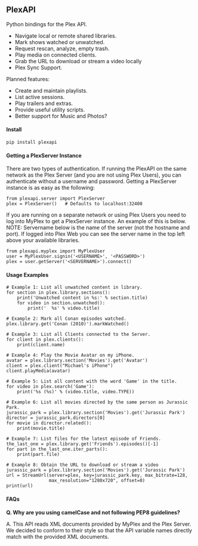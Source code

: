 ## PlexAPI ##
Python bindings for the Plex API.

* Navigate local or remote shared libraries.
* Mark shows watched or unwatched.
* Request rescan, analyze, empty trash.
* Play media on connected clients.
* Grab the URL to download or stream a video locally
* Plex Sync Support.

Planned features:

* Create and maintain playlists.
* List active sessions.
* Play trailers and extras.
* Provide useful utility scripts.
* Better support for Music and Photos?

#### Install ###

    pip install plexapi

#### Getting a PlexServer Instance ####

There are two types of authentication.  If running the PlexAPI on the same
network as the Plex Server (and you are not using Plex Users), you can
authenticate without a username and password.  Getting a PlexServer
instance is as easy as the following:

    from plexapi.server import PlexServer
    plex = PlexServer()   # Defaults to localhost:32400

If you are running on a separate network or using Plex Users you need to log
into MyPlex to get a PlexServer instance.  An example of this is below. NOTE:
Servername below is the name of the server (not the hostname and port).  If
logged into Plex Web you can see the server name in the top left above your
available libraries.

    from plexapi.myplex import MyPlexUser
    user = MyPlexUser.signin('<USERNAME>', '<PASSWORD>')
    plex = user.getServer('<SERVERNAME>').connect()

#### Usage Examples ####

    # Example 1: List all unwatched content in library.
    for section in plex.library.sections():
        print('Unwatched content in %s:' % section.title)
        for video in section.unwatched():
            print('  %s' % video.title)

    # Example 2: Mark all Conan episodes watched.
    plex.library.get('Conan (2010)').markWatched()

    # Example 3: List all Clients connected to the Server.
    for client in plex.clients():
        print(client.name)

    # Example 4: Play the Movie Avatar on my iPhone.
    avatar = plex.library.section('Movies').get('Avatar')
    client = plex.client("Michael's iPhone")
    client.playMedia(avatar)

    # Example 5: List all content with the word 'Game' in the title.
    for video in plex.search('Game'):
        print('%s (%s)' % (video.title, video.TYPE))

    # Example 6: List all movies directed by the same person as Jurassic Park.
    jurassic_park = plex.library.section('Movies').get('Jurassic Park')
    director = jurassic_park.directors[0]
    for movie in director.related():
        print(movie.title)

    # Example 7: List files for the latest episode of Friends.
    the_last_one = plex.library.get('Friends').episodes()[-1]
    for part in the_last_one.iter_parts():
        print(part.file)

    # Example 8: Obtain the URL to download or stream a video 
    jurassic_park = plex.library.section('Movies').get('Jurassic Park')
    url = StreamUrl(server=plex, key=jurassic_park.key, max_bitrate=128,
                    max_resolution="1280x720", offset=0)
    print(url)
#### FAQs ####

**Q. Why are you using camelCase and not following PEP8 guidelines?**

A. This API reads XML documents provided by MyPlex and the Plex Server.
We decided to conform to their style so that the API variable names directly
match with the provided XML documents.
